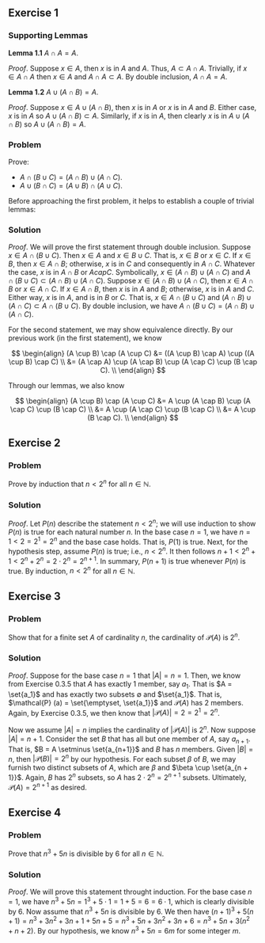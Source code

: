 ## Exercise 1

### Supporting Lemmas

**Lemma 1.1** $A \cap A = A$.

*Proof*. Suppose $x \in A$, then $x$ is in $A$ and $A$. Thus, $A \subset A \cap A$. Trivially, if $x \in A \cap A$ then $x \in A$ and $A \cap A \subset A$. By double inclusion, $A \cap A = A$.

**Lemma 1.2** $A \cup (A \cap B) = A$.

*Proof*. Suppose $x \in A \cup (A \cap B)$, then $x$ is in $A$ or $x$ is in $A$ and $B$. Either case, $x$ is in $A$ so $A \cup (A \cap B) \subset A$. Similarly, if $x$ is in $A$, then clearly $x$ is in $A \cup (A \cap B)$ so $A \cup (A \cap B) = A$.

### Problem
Prove:

  - $A \cap (B \cup C) = (A \cap B) \cup (A \cap C)$.
  - $A \cup (B \cap C) = (A \cup B) \cap (A \cup C)$.

Before approaching the first problem, it helps to establish a couple of trivial lemmas:

### Solution

*Proof*. We will prove the first statement through double inclusion. Suppose $x \in A \cap (B \cup C)$. Then $x\in A$ and $x \in B \cup C$. That is, $x \in B$ or $x \in C$. If $x \in B$, then $x \in A \cap B$; otherwise, $x$ is in $C$ and consequently in $A \cap C$. Whatever the case, $x$ is in $A \cap B$ or $A cap C$. Symbolically, $x \in (A \cap B) \cup (A \cap C)$ and $A \cap (B \cup C) \subset (A \cap B) \cup (A \cap C)$. Suppose $x \in (A \cap B) \cup (A \cap C)$, then $x \in A \cap B$ or $x \in A \cap C$. If $x \in A \cap B$, then $x$ is in $A$ and $B$; otherwise, $x$ is in $A$ and $C$. Either way, $x$ is in $A$, and is in $B$ or $C$. That is, $x \in A \cap (B \cup C)$ and $(A \cap B) \cup (A \cap C) \subset A \cap (B \cup C)$. By double inclusion, we have $A \cap (B \cup C) = (A \cap B) \cup (A \cap C)$.

For the second statement, we may show equivalence directly. By our previous work (in the first statement), we know 

$$
\begin{align}
(A \cup B) \cap (A \cup C) &= ((A \cup B) \cap A) \cup ((A \cup B) \cap C) \\
                           &= (A \cap A) \cup (A \cap B) \cup (A \cap C) \cup (B \cap C). \\
\end{align}
$$

Through our lemmas, we also know

$$
\begin{align}
(A \cup B) \cap (A \cup C) &= A \cup (A \cap B) \cup (A \cap C) \cup (B \cap C) \\
                           &= A \cup (A \cap C) \cup (B \cap C) \\
                           &= A \cup (B \cap C). \\
\end{align}
$$

## Exercise 2

### Problem

Prove by induction that $n < 2^n$ for all $n \in \mathbb{N}$.

### Solution

*Proof*. Let $P(n)$ describe the statement $n < 2^n$; we will use induction to show $P(n)$ is true for each natural number $n$. In the base case $n = 1$, we have $n = 1 < 2 = 2^1 = 2^n$ and the base case holds. That is, $P(1)$ is true. Next, for the hypothesis step, assume $P(n)$ is true; i.e., $n < 2^n$. It then follows $n + 1 < 2^n + 1 < 2^n + 2^n = 2\cdot 2^n = 2^{n+1}$. In summary, $P(n+1)$ is true whenever $P(n)$ is true. By induction, $n < 2^n$ for all $n \in \mathbb{N}$.

## Exercise 3

### Problem

Show that for a finite set $A$ of cardinality $n$, the cardinality of $\mathcal{P} (A)$ is $2^n$.

### Solution

*Proof*. Suppose for the base case $n = 1$ that $|A| = n = 1$. Then, we know from Exercise 0.3.5 that $A$ has exactly $1$ member, say $a_1$. That is $A = \set{a_1}$ and has exactly two subsets $\emptyset$ and $\set{a_1}$. That is, $\mathcal{P} (a) = \set{\emptyset, \set{a_1}}$ and $\mathcal{P} (A)$ has $2$ members. Again, by Exercise 0.3.5, we then know that $|\mathcal{P} (A)| = 2 = 2^1 = 2^n$.

Now we assume $|A| = n$ implies the cardinality of $|\mathcal{P} (A)|$ is $2^n$. Now suppose $|A| = n + 1$. Consider the set $B$ that has all but one member of $A$, say $a_{n+1}$. That is, $B = A \setminus \set{a_{n+1}}$ and $B$ has $n$ members. Given $|B| = n$, then $|\mathcal{P} (B)| = 2^n$ by our hypothesis. For each subset $\beta$ of $B$, we may furnish two distinct subsets of $A$, which are $\beta$ and $\beta \cup \set{a_{n + 1}}$. Again, $B$ has $2^n$ subsets, so $A$ has $2 \cdot 2^n = 2^{n + 1}$ subsets. Ultimately, $\mathcal{P} (A) = 2^{n + 1}$ as desired.

## Exercise 4

### Problem

Prove that $n^3 + 5n$ is divisible by 6 for all $n \in \mathbb{N}$.

### Solution

*Proof*. We will prove this statement throught induction. For the base case $n = 1$, we have $n^3 + 5n = 1^3 + 5 \cdot 1 = 1 + 5 = 6 = 6 \cdot 1$, which is clearly divisible by $6$. Now assume that $n^3 + 5n$ is divisible by $6$. We then have $(n+1)^3 +5(n + 1) = n^3 + 3n^2 + 3n + 1 + 5n + 5 = n^3 + 5n + 3n^2 + 3n + 6 = n^3 + 5n + 3(n^2 + n + 2)$. By our hypothesis, we know $n^3 + 5n = 6m$ for some integer $m$. 
